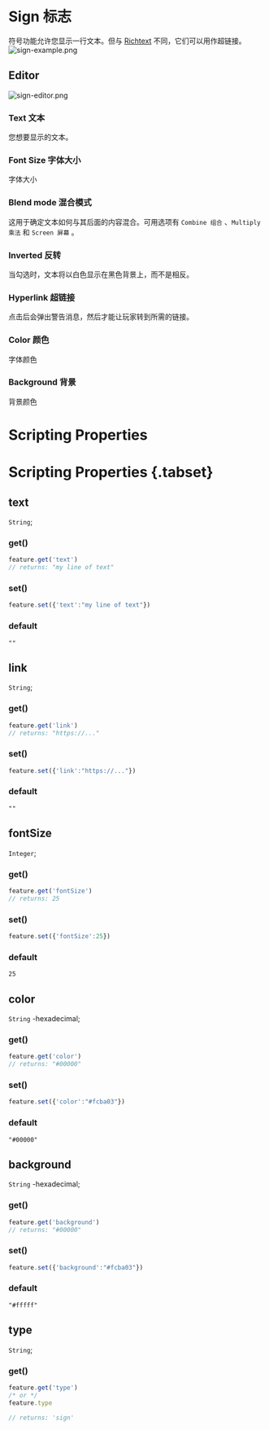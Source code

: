 # Sign 标志

符号功能允许您显示一行文本。但与 [Richtext](https://wiki.cryptovoxels.com/features/richtext) 不同，它们可以用作超链接。
![sign-example.png](https://wiki.cryptovoxels.com/sign-example.png)

## Editor

![sign-editor.png](https://wiki.cryptovoxels.com/sign-editor.png)

### Text 文本

您想要显示的文本。

### Font Size 字体大小

字体大小

### Blend mode 混合模式

这用于确定文本如何与其后面的内容混合。可用选项有 `Combine 组合` 、`Multiply 乘法` 和 `Screen 屏幕` 。

### Inverted 反转

当勾选时，文本将以白色显示在黑色背景上，而不是相反。

### Hyperlink 超链接

点击后会弹出警告消息，然后才能让玩家转到所需的链接。

### Color 颜色

字体颜色

### Background 背景

背景颜色

# Scripting Properties
# Scripting Properties {.tabset}
## text
`String`; 

### get()

```js
feature.get('text')
// returns: "my line of text"
```

### set()

```js
feature.set({'text':"my line of text"})
```

### default

`""`

## link
`String`; 

### get()

```js
feature.get('link')
// returns: "https://..."
```

### set()

```js
feature.set({'link':"https://..."})
```

### default

`""`

## fontSize
`Integer`; 

### get()

```js
feature.get('fontSize')
// returns: 25
```

### set()

```js
feature.set({'fontSize':25})
```

### default

`25`

## color
`String` -hexadecimal; 

### get()

```js
feature.get('color')
// returns: "#00000"
```

### set()

```js
feature.set({'color':"#fcba03"})
```

### default

`"#00000"`

## background
`String` -hexadecimal; 

### get()

```js
feature.get('background')
// returns: "#00000"
```

### set()

```js
feature.set({'background':"#fcba03"})
```

### default

`"#fffff"`

## type
`String`;

### get()

```js
feature.get('type')
/* or */
feature.type

// returns: 'sign'
```



